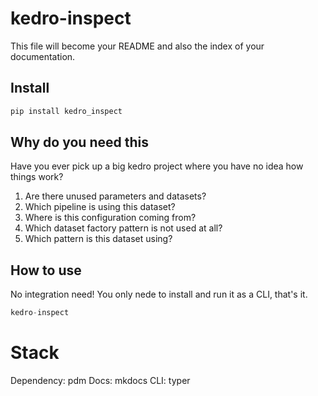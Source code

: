 # kedro-inspect

<!-- WARNING: THIS FILE WAS AUTOGENERATED! DO NOT EDIT! -->

This file will become your README and also the index of your
documentation.

## Install

``` sh
pip install kedro_inspect
```

## Why do you need this
Have you ever pick up a big kedro project where you have no idea how things work?
1. Are there unused parameters and datasets?
2. Which pipeline is using this dataset?
3. Where is this configuration coming from?
4. Which dataset factory pattern is not used at all?
5. Which pattern is this dataset using?

## How to use
No integration need! You only nede to install and run it as a CLI, that's it.


``` python
kedro-inspect
```

# Stack
Dependency: pdm
Docs: mkdocs
CLI: typer